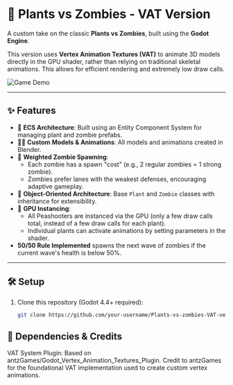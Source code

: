 # 🌻 Plants vs Zombies - VAT Version

A custom take on the classic **Plants vs Zombies**, built using the **Godot Engine**.

This version uses **Vertex Animation Textures (VAT)** to animate 3D models directly in the GPU shader, rather than relying on traditional skeletal animations. This allows for efficient rendering and extremely low draw calls.

![Game Demo](demo.gif) <!-- Replace 'demo.gif' with the actual file name or link -->

---

## ✨ Features

- 🧱 **ECS Architecture**: Built using an Entity Component System for managing plant and zombie prefabs.
- 🧑‍🎨 **Custom Models & Animations**: All models and animations created in Blender.
- 🎲 **Weighted Zombie Spawning**:
  - Each zombie has a spawn "cost" (e.g., 2 regular zombies = 1 strong zombie).
  - Zombies prefer lanes with the weakest defenses, encouraging adaptive gameplay.
- 🧠 **Object-Oriented Architecture**: Base `Plant` and `Zombie` classes with inheritance for extensibility.
- 🚀 **GPU Instancing**:
  - All Peashooters are instanced via the GPU (only a few draw calls total, instead of a few draw calls for each plant).
  - Individual plants can activate animations by setting parameters in the shader.
- **50/50 Rule Implemented** spawns the next wave of zombies if the current wave's health is below 50%.

---

## 🛠 Setup

1. Clone this repository (Godot 4.4+ required):
   ```bash
   git clone https://github.com/your-username/Plants-vs-zombies-VAT-version.git

## 🧩 Dependencies & Credits

  VAT System Plugin: Based on antzGames/Godot_Vertex_Animation_Textures_Plugin. Credit to antzGames for the foundational VAT implementation used to create custom vertex animations.
